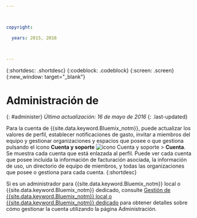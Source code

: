 ```yaml
---



copyright:

  years: 2015, 2016



---
```


{:shortdesc: .shortdesc}
{:codeblock: .codeblock}
{:screen: .screen}
{:new_window: target="_blank"}

<!-- staging only content beginning -->

# Administración de 
{: #administer}
*Última actualización: 16 de mayo de 2016*
{: .last-updated}

Para la cuenta de {{site.data.keyword.Bluemix_notm}}, puede actualizar los valores de perfil, establecer notificaciones de gasto, invitar a miembros del equipo y gestionar organizaciones y espacios que posee o que gestiona pulsando el icono
**Cuenta y soporte** ![icono Cuenta y soporte](../admin/images/account_support.svg) &gt; **Cuenta**. Se muestra cada cuenta que está enlazada al perfil. Puede ver cada cuenta que posee incluida la información de facturación asociada, la información de uso, un directorio de equipo de miembros, y todas las organizaciones que posee o gestiona para cada cuenta.
{:shortdesc}

Si es un administrador para {{site.data.keyword.Bluemix_notm}} local o {{site.data.keyword.Bluemix_notm}} dedicado, consulte [Gestión de {{site.data.keyword.Bluemix_notm}} local o {{site.data.keyword.Bluemix_notm}} dedicado](index.html#mng) para obtener detalles sobre cómo gestionar la cuenta utilizando la página Administración.

